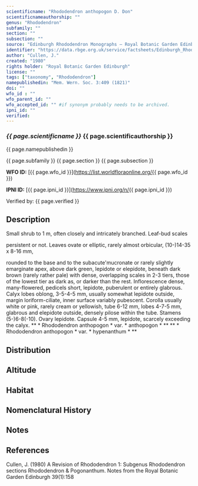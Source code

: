 ```yaml
---
scientificname: "Rhododendron anthopogon D. Don"
scientificnameauthorship: ""
genus: "Rhododendron"
subfamily: ""
section: ""
subsection: ""
source: "Edinburgh Rhododendron Monographs – Royal Botanic Garden Edinburgh"
identifier: "https://data.rbge.org.uk/service/factsheets/Edinburgh_Rhododendron_Monographs.xhtml"
author: "Cullen, J."
created: "1980"
rights holder: "Royal Botanic Garden Edinburgh"
license: ""
tags: ["taxonomy", "Rhododendron"]
namepublishedin: "Mem. Wern. Soc. 3:409 (1821)"
doi: ""
wfo_id : ""
wfo_parent_id: ""
wfo_accepted_id: "" #if synonym probably needs to be archived.                      
ipni_id: ""
verified:
---
```

### _{{ page.scientificname }}_ {{ page.scientificauthorship }}
 {{ page.namepublishedin }}

{{ page.subfamily }} {{ page.section }} {{ page.subsection }}

**WFO ID:** [{{ page.wfo_id }}](https://list.worldfloraonline.org/{{ page.wfo_id }})

**IPNI ID:** [{{ page.ipni_id }}](https://www.ipni.org/n/{{ page.ipni_id }})

Verified by: {{ page.verified }}



## Description
Small shrub to 1 m, often closely and intricately branched. Leaf-bud scales

   persistent or not. Leaves ovate or elliptic, rarely almost orbicular, (10-)14-35 x 8-16 mm,

   rounded to the base and to the subacute'mucronate or rarely slightly emarginate apex, above dark green, lepidote or elepidote, beneath dark brown (rarely rather pale) with dense, overlapping scales in 2-3 tiers, those of the lowest tier as dark as, or darker than the rest. Inflorescence dense, many-flowered, pedicels short, lepidote, puberulent or entirely glabrous. Calyx lobes oblong, 3-5-4-5 mm, usually somewhat lepidote outside, margin loriform-ciliate, inner surface variably pubescent. Corolla usually white or pink, rarely cream or yellowish, tube 6-12 mm, lobes 4-7-5 mm, glabrous and elepidote outside, densely pilose within the tube. Stamens (5-)6-8(-10). Ovary lepidote. Capsule 4-5 mm, lepidote, scarcely exceeding the calyx. ** * Rhododendron anthopogon * var. * anthopogon * ** ** * Rhododendron anthopogon * var. * hypenanthum * **

## Distribution


## Altitude


## Habitat


## Nomenclatural History

                       
## Notes


## References

Cullen, J. (1980) A Revision of Rhododendron 1: Subgenus Rhododendron sections Rhododendron & Pogonanthum. Notes from the Royal Botanic Garden Edinburgh 39(1):158
